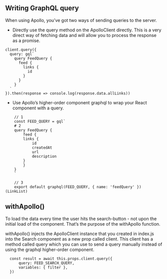 ## Writing GraphQL query 
When using Apollo, you’ve got two ways of sending queries to the server.

- Directly use the query method on the ApolloClient directly.  This is a very direct way of fetching data and will allow you to process the response as a promise.
```
client.query({
  query: gql`
    query FeedQuery {
      feed {
        links {
          id
        }
      }
    }
  `
}).then(response => console.log(response.data.allLinks))
```
-  Use Apollo’s higher-order component graphql to wrap your React component with a query.
```
    // 1
    const FEED_QUERY = gql`
    # 2
    query FeedQuery {
        feed {
        links {
            id
            createdAt
            url
            description
        }
        }
    }
    `

    // 3
    export default graphql(FEED_QUERY, { name: 'feedQuery' }) (LinkList)
```

## withApollo()
To load the data every time the user hits the search-button - not upon the initial load of the component.
That’s the purpose of the withApollo function. 

withApollo() injects the ApolloClient instance that you created in index.js into the Search component as a new prop called client.
This client has a method called query which you can use to send a query manually instead of using the graphql higher-order component.
```
  const result = await this.props.client.query({
      query: FEED_SEARCH_QUERY,
      variables: { filter },
  })
```